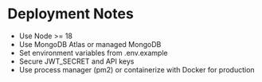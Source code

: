 # Deployment Notes

- Use Node >= 18
- Use MongoDB Atlas or managed MongoDB
- Set environment variables from .env.example
- Secure JWT_SECRET and API keys
- Use process manager (pm2) or containerize with Docker for production
